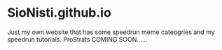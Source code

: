 # SioNisti.github.io
Just my own website that has some speedrun meme cateogries and my speedrun tutorials. ProStrats COMING SOON......
